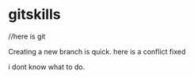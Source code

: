 # gitskills 

//here is git 

Creating a new branch is quick.
here is a conflict fixed 

i dont know what to do.